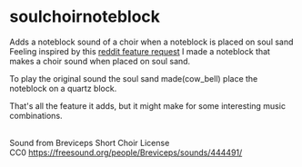 # soulchoirnoteblock
Adds a noteblock sound of a choir when a noteblock is placed on soul sand
Feeling inspired by this [reddit feature request](https://www.reddit.com/r/minecraftsuggestions/comments/gv6phl/note_blocks_on_soul_sand_should_play_choir_noises/) I made a noteblock that makes a choir sound when placed on soul sand.
  
To play the original sound the soul sand made(cow_bell) place the noteblock on a quartz block.

That's all the feature it adds, but it might make for some interesting music combinations.  
  

Sound from Breviceps Short Choir License CC0 https://freesound.org/people/Breviceps/sounds/444491/

 
